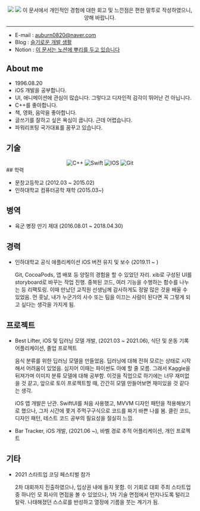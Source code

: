 
<div align="center">
    <img src="https://capsule-render.vercel.app/api?type=wave&color=auto&height=300&section=header&text=Suyeong&fontSize=90" />
    <img src="https://user-images.githubusercontent.com/52224922/123888268-17a1df80-d98e-11eb-8531-827003bc731e.png" />
이 문서에서 개인적인 경험에 대한 회고 및 느낀점은 편한 말투로 작성하였으니, 양해 바랍니다.
</div>

---
- E-mail : auburn0820@naver.com
- Blog : [슬기로운 개발 생활](https://blog.naver.com/auburn0820)
- Notion : [이 문서는 노션에 뿌리를 두고 있습니다](https://www.notion.so/b75071f02e024bc797be643995b0a9c3)

## About me
- 1996.08.20
- iOS 개발을 공부합니다.
- UI, 애니메이션에 관심이 많습니다. 그렇다고 디자인적 감각이 뛰어난 건 아닙니다.
- C++를 좋아합니다.
- 책, 영화, 음악을 좋아합니다.
- 글쓰기를 잘하고 싶은 욕심이 큽니다. 근데 어렵습니다.
- 파워리프팅 국가대표를 꿈꾸고 있습니다.

## 기술
<div align="center">
<img alt="C++" src="https://img.shields.io/badge/c++-%2300599C.svg?style=for-the-badge&logo=c%2B%2B&logoColor=white"/>
<img alt="Swift" src="https://img.shields.io/badge/swift-%23FA7343.svg?style=for-the-badge&logo=swift&logoColor=white"/>
<img alt="IOS" src="https://img.shields.io/badge/iOS-000000?style=for-the-badge&logo=Apple&logoColor=white">
<img alt="Git" src="https://img.shields.io/badge/git-%23F05033.svg?style=for-the-badge&logo=git&logoColor=white"/>
</div>
## 학력

- 문창고등학교 (2012.03 ~ 2015.02)
- 인하대학교 컴퓨터공학 재학 (2015.03~)

## 병역

- 육군 병장 만기 제대 (2016.08.01 ~ 2018.04.30)

## 경력

- 인하대학교 공식 애플리케이션 iOS 버전 유지 및 보수 (2019.11 ~ )

    Git, CocoaPods, 앱 배포 등 양질의 경험을 할 수 있었던 자리. xib로 구성된 UI를 storyboard로 바꾸는 작업 진행. 중복된 코드, 여러 기능을 수행하는 함수를 나누는 등 리팩토링. 이때 만났던 교직원 선생님께 감사하게도 정말 많은 것을 배울 수 있었음. 먼 훗날, 내가 누군가의 사수 또는 팀을 이끄는 사람이 된다면 꼭 그렇게 되고 싶다는 생각을 가지게 됨.

## 프로젝트

- Best Lifter, iOS 및 딥러닝 모델 개발, (2021.03 ~ 2021.06), 식단 및 운동 기록 어플리케이션, 졸업 프로젝트

    음식 분류를 위한 딥러닝 모델을 만들었음. 딥러닝에 대해 전혀 모르는 상태로 시작해서 어려움이 있었음. 심지어 이때는 파이썬도 아예 할 줄 모름. 그래서 Kaggle을 뒤져가며 이미지 분류 모델에 대해 공부함. 이것을 직업으로 하기에는 너무 재미없을 것 같고, 앞으로 토이 프로젝트할 때, 간간히 모델 만들어보면 재미있을 것 같다는 생각.

    iOS 앱 개발은 난관. SwiftUI를 처음 사용했고, MVVM 디자인 패턴을 적용해보기로 했으나, 그저 시간에 쫓겨 주먹구구식으로 코드를 짜기 바쁜 나를 봄. 클린 코드, 디자인 패턴, 테스트 코드 공부의 필요성을 절실히 느낌.

- Bar Tracker, iOS 개발, (2021.06 ~), 바벨 경로 추적 어플리케이션, 개인 프로젝트

## 기타
- 2021 스타트업 코딩 페스티벌 참가

    2차 대회까지 진출하였으나, 입상권 내에 들지 못함. 이 기회로 대회 주최 스타트업 중 하나인 모 회사의 면접을 볼 수 있었으나, 1차 기술 면접에서 먼지나도록 털리고 탈락. 나태해졌던 스스로를 반성하고 열정에 기름을 붓는 계기가 됨.
